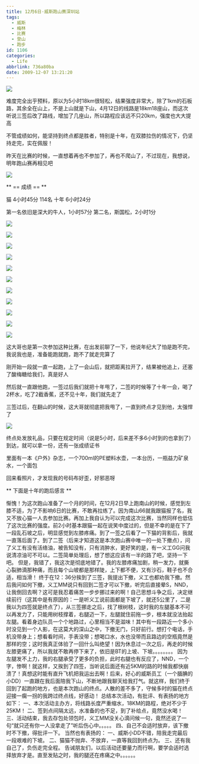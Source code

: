 ```yaml
---
title: 12月6日·威斯跑山赛深圳站
tags:
  - 威斯
  - 梅林
  - 比赛
  - 登山
  - 跑步
id: 1106
categories:
  - Life
abbrlink: 736a80ba
date: 2009-12-07 13:21:20
---
```

![](/images/2009/12/07_07_180622_6876.jpg)

难度完全出乎预料，原以为5小时18km很轻松，结果强度非常大，除了1km的石板路，其余全在山上，不是上山就是下山，4月12日的线路是18km18座山，而这次听说三签后改了路线，增加了几座山，所以路程应该远不只20km，强度也大大提高

不管成绩如何，能坚持到终点都是胜者，特别是十年，在双膝拉伤的情况下，仍坚持走完，实在佩服！

昨天在比赛的时候，一直想着再也不参加了，再也不爬山了，不过现在，我想说，明年跑山赛再相见吧
<!--more-->
![](/images/2009/12/07_201011300108324043_6877.jpg)

** == 成绩 == **

猫 4小时45分 114名
十年 6小时24分

第一名依旧是深大的牛人，1小时57分
第二名，斯国松，2小时1分

![](/images/2009/12/07_08_105615_6878.jpg)

![](/images/2009/12/07_08_105615_0_6879.jpg)

![](/images/2009/12/07_08_105615_1_6880.jpg)

![](/images/2009/12/07_08_105615_2_6881.jpg)

![](/images/2009/12/07_08_105615_3_6882.jpg)

![](/images/2009/12/07_08_105615_4_6883.jpg)

![](/images/2009/12/07_08_105615_5_6884.jpg)

![](/images/2009/12/07_08_105615_6_6885.jpg)

![](/images/2009/12/07_08_105615_7_6886.jpg)

![](/images/2009/12/07_08_105615_9_6887.jpg)

![](/images/2009/12/07_08_110053_6888.jpg)

这大哥也是第一次参加这种比赛，在出发前聊了一下，他说年纪大了怕是跑不完，我说我也是，准备能跑就跑，跑不了就走完算了

刚开始一段就一直一起跑，上了一会山后，就把距离拉开了，结果被他追上，还塞了酸梅糖给我们，真是好人

然后就一直跟他跑，一签过后我们就把十年甩了，二签的时候等了十年一会，喝了2杯水，吃了2截香蕉，还不见十年，我们就先走了

三签过后，在翻山的时候，这大哥就彻底把我甩了，一直到终点才见到他，太强悍了

![](/images/2009/12/07_08_111014_6889.jpg)

终点处发放礼品，只要在规定时间（说是5小时，后来差不多6小时到的也拿到了）到达，就可以拿一份，还有一张成绩证书

里面有一本《户外》杂志，一个700ml的PE塑料水壶，一本台历，一瓶益力矿泉水，一个面包

回来看照片，才发现我的号码布好歪，好邪恶呀


** 下面是十年的跑后感言 **

惭愧！为这次跑山准备了一个月的时间，在12月2日早上跑南山的时候，感觉到左膝不适，为了不影响6日的比赛，不敢再拉练了。因为南山66就我跟猫报了名，我又不放心猫一人去参加比赛。再加上我自认为可以完成这次比赛，当然同样也低估了这次比赛的强度。前2小时基本跟猫一起在说笑中度过的，但是不幸的是在下了一段乱石坡之后，明显感觉到左膝疼痛。到了一签之后看了一下猫的背影后，我就一直落后面了。到了二签（后来才知道这是本次跑山赛中唯一的一处下撤点），问了义工有没有活络油，被告知没有，只有消肿水，更好笑的是，有一义工GG问我说清凉油可不可以。二签简单处理后，想了想这应该有一半的路了吧，坚持一下吧。
但是，我错了，我这次是彻底地错了。我的左膝疼痛加剧，稍一发力，就撕心裂肺滴那种痛，而且每个山坡都是那样陡，上下都不便，又有沙石，鞋子也不合适，相当滑！
终于在12：36分挨到了三签，我提出下撤，义工也都劝我下撤。然后我问如何下撤，义工MM说只有回到二签才可以下撤，听完后直接晕S，NND，让我倒回去啊？这可是我忍着痛苦一步步挪过来的啊！自己思想斗争之后，决定继续前行（这其中是有原因的：一是听义工说前面都是下坡了，就还5公里了，二是我以为四签就是终点了），从三签挪走之后，找了根树枝，这时我的左腿基本不可以再发力了，只能用树枝撑着，右腿迈一下，左腿就住前拖一步，根本就没法抬起左腿。看着身边队员一个个地路过，心里相当不是滋味！其中有一段路近一个多小时没见到一个人影，在这莫大的深山之中，下撤无门，只好前行。想打个电话，手机没带身上；想看看时间，手表没带；想喝口水，水也没带而且路边的空瓶竟然是那样的空；这时我真正体验了一回什么叫绝望！因为休息过一次之后，再走的时候左膝更痛了，所以我就不敢再停下来了，依旧是BT的上坡、下坡。。。。。。。。
因为左腿发不上力，我的右腿承受了更多的负担，此时右腿也有反应了，NND，一个字，惨啊！就这样，又挨到了四签，当听说后面还有近5KM的路的时候我都快崩溃了！真想这时能有直升飞机把我运出去啊！后来，好心的威斯员工（一个腼腆的小DD）一直跟在我后面陪我下山，不断地跟我聊天给我打气。就这样，我们终于回到了起跑的地方，也是本次跑山的终点。人散的差不多了，守候多时的猫在终点迎接一瘸一拐的我跨过终点线，好感动！
总结本次活动，有批评、有表扬的地方如下：
一、本次活动主办方，将线路长度严重缩水，18KM的路程，绝对不少于25KM！
二、签到点间隔太远，水准备的也不足，到了补给点，竟然没水喝！
三、活动结束，我去存包处领包时，义工MM没关心滴问候一句，竟然还说了一句&ldquo;就只还有你一人没拿走了&rdquo;听后伤心中。。。。。
四、自己不会适时放弃，该下撤时不下撤，得批评一下。
当然也有表扬的：
一、威斯小DD不错，陪我走完最后一段艰难的下坡。
二、猫猫不抛弃、不放弃，一直等我回到终点为。
三、还有我自己了，负伤走完全程。
告诫朋友们，以后活动还要量力而行啊，要学会适时选择放弃才是。直至发贴之时，我的腿还在疼痛之中。。。。。。